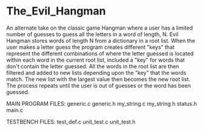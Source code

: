 # The_Evil_Hangman

  An alternate take on the classic game Hangman where a user has a limited number of guesses to guess all the letters in a word of length, N. 
  Evil Hangman stores words of length N from a dictionary in a root list. When the user makes a letter guess the program creates different "keys" that represent the different combinations of where the letter guessed is located within each word in the current root list, included a "key" for words that don't contain the letter guessed. All the words in the root list are then filtered and added to new lists depending upon the "key" that the words match. The new list with the largest value then becomes the new root list. The process repeats until the user is out of guesses or the word has been guessed.



MAIN PROGRAM FILES:
  generic.c
  generic.h
  my_string.c
  my_string.h
  status.h
  main.c


TESTBENCH FILES:
  test_def.c 
  unit_test.c
  unit_test.h
  
  
